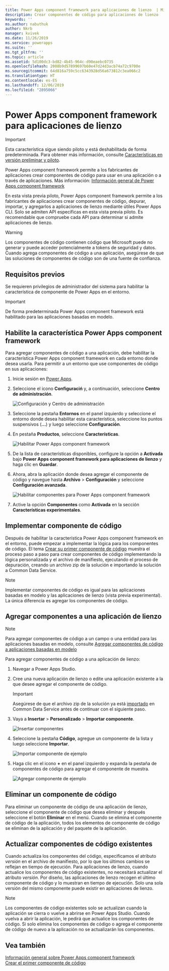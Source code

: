 ```yaml
---
title: Power Apps component framework para aplicaciones de lienzo  | Microsoft Docs
description: Crear componentes de código para aplicaciones de lienzo
keywords: ''
ms.author: nabuthuk
author: Nkrb
manager: kvivek
ms.date: 11/26/2019
ms.service: powerapps
ms.suite: ''
ms.tgt_pltfrm: ''
ms.topic: article
ms.assetid: 5d100dc3-bd82-4b45-964c-d90eaebc0735
ms.openlocfilehash: 2008b9d57899697b60e47d24d3acb74a72c9700e
ms.sourcegitcommit: 64d816a759c5cc6343928d56a673812c3ea066c2
ms.translationtype: HT
ms.contentlocale: es-ES
ms.lasthandoff: 12/06/2019
ms.locfileid: "2895066"
---
```

# <a name="power-apps-component-framework-for-canvas-apps"></a>Power Apps component framework para aplicaciones de lienzo

> [!IMPORTANT]
> Esta característica sigue siendo piloto y está deshabilitada de forma predeterminada. Para obtener más información, consulte [Características en versión preliminar y piloto](../../maker/canvas-apps/working-with-experimental.md).

Power Apps component framework permite a los fabricantes de aplicaciones crear componentes de código para usar en una aplicación o a través de aplicaciones. Más información: [Información general de Power Apps component framework](overview.md) 

En esta vista previa piloto, Power Apps component framework permite a los fabricantes de aplicaciones crear componentes de código, depurar, importar, y agregarlos a aplicaciones de lienzo mediante útiles Power Apps CLI. Solo se admiten API específicas en esta vista previa piloto. Es recomendable que compruebe cada API para determinar si admite aplicaciones de lienzo. 

> [!WARNING]
> Los componentes de código contienen código que Microsoft puede no generar y puede acceder potencialmente a tokens de seguridad y datos. Cuando agrega componentes de código a una aplicación, asegúrese de que las soluciones de componentes de código son de una fuente de confianza.

## <a name="prerequisites"></a>Requisitos previos

Se requieren privilegios de administrador del sistema para habilitar la característica de componente de Power Apps en el entorno.

> [!IMPORTANT]
> De forma predeterminada Power Apps component framework está habilitado para las aplicaciones basadas en modelo.

## <a name="enable-power-apps-component-framework-feature"></a>Habilite la característica Power Apps component framework

Para agregar componentes de código a una aplicación, debe habilitar la característica Power Apps component framework en cada entorno donde desea usarla. Para permitir a un entorno que use componentes de código en sus aplicaciones:

1. Inicie sesión en [Power Apps](https://powerapps.microsoft.com/).

2. Seleccione el icono **Configuraciń** y, a continuación, seleccione **Centro de administración**.
    
    ![Configuración y Centro de administración](media/select-admin-center-from-settings.png "Configuración y Centro de administración") 

3. Seleccione la pestaña **Entornos** en el panel izquierdo y seleccione el entorno donde desea habilitar esta característica, seleccione los puntos suspensivos (**...**) y luego seleccione **Configuración**.

4. En pestaña **Productos**, seleccione **Características**.

   ![Habilitar Power Apps component framework](media/enable-pcf-feature.png "Habilitar Power Apps component framework")

5. De la lista de características disponibles, configure la opción a **Activada** bajo **Power Apps component framework para aplicaciones de lienzo** y haga clic en **Guardar**.

6. Ahora, abra la aplicación donde desea agregar el componente de código y navegue hasta **Archivo** > **Configuración** y seleccione **Configuración avanzada**.

   ![Habilitar componentes para Power Apps component framework](media/enable-components-for-pcf.png "Habilitar componentes para Power Apps component framework")
   
7. Active la opción **Componentes** como **Activada** en la sección **Características experimentales**.

## <a name="implementing-code-components"></a>Implementar componente de código

Después de habilitar la característica Power Apps component framework en el entorno, puede empezar a implementar la lógica para los componentes de código. El tema [Crear su primer componente de código](implementing-controls-using-typescript.md) muestra el proceso paso a paso para crear componentes de código implementando la lógica personalizada y el archivo de manifiesto, ejecutando el proceso de depuración, creando un archivo zip de la solución e importando la solución a Common Data Service.

> [!NOTE]
> Implementar componentes de código es igual para las aplicaciones basadas en modelo y las aplicaciones de lienzo (vista previa experimental). La única diferencia es agregar los componentes de código. 

## <a name="add-components-to-a-canvas-app"></a>Agregar componentes a una aplicación de lienzo

> [!NOTE]
> Para agregar componentes de código a un campo o una entidad para las aplicaciones basadas en modelo, consulte [Agregar componentes de código a aplicaciones basadas en modelo](add-custom-controls-to-a-field-or-entity.md)

Para agregar componentes de código a una aplicación de lienzo:

1. Navegar a Power Apps Studio.
2. Cree una nueva aplicación de lienzo o edite una aplicación existente a la que desee agregar el componente de código.

   > [!IMPORTANT]
   > Asegúrese de que el archivo zip de la solución ya está [importado](https://docs.microsoft.com/powerapps/maker/common-data-service/import-update-export-solutions) en Common Data Service antes de continuar con el siguiente paso.

3. Vaya a **Insertar** > **Personalizado** > **Importar componente**. 
 
    ![Insertar componentes](media/insert-components-import.png "Insertar componentes")

4. Seleccione la pestaña **Código**, agregue un componente de la lista y luego seleccione **Importar**. 

    ![Importar componente de ejemplo](media/import-component-add-sample-component.png "Importar componente de ejemplo")

5. Haga clic en el icono **+** en el panel izquierdo y expanda la pestaña de componentes de código para agregar el componente de muestra.

   ![Agregar componente de ejemplo](media/add-sample-component-from-list.png "Agregar componente de ejemplo")

## <a name="delete-a-code-component"></a>Eliminar un componente de código 

Para eliminar un componente de código de una aplicación de lienzo, seleccione el componente de código que desea eliminar y después seleccione el botón **Eliminar** en el menú. Cuando se elimina el componente de código de la aplicación, todos los elementos de componente de código se eliminan de la aplicación y del paquete de la aplicación. 

## <a name="update-existing-code-components"></a>Actualizar componentes de código existentes

Cuando actualiza los componentes del código, especificamos el atributo *versión* en el archivo de manifiesto, por lo que los últimos cambios se reflejan en tiempo de ejecución. Para aplicaciones de lienzo, cuando actualice los componentes de código existentes, no necesitará actualizar el atributo *versión*. Por diseño, las aplicaciones de lienzo recogen el último componente de código y lo muestran en tiempo de ejecución. Solo una sola versión del mismo componente puede existir en aplicaciones de lienzo.

> [!NOTE]
> Los componentes de código existentes solo se actualizan cuando la aplicación se cierra o vuelve a abrirse en Power Apps Studio. Cuando vuelva a abrir la aplicación, le pedirá que actualice los componentes de código. Si solo elimina los componentes de código o agrega el componente de código de nuevo a la aplicación no se actualizarán los componentes.

## <a name="see-also"></a>Vea también

[Información general sobre Power Apps component framework](overview.md)<br/>
[Crear el primer componente de código](implementing-controls-using-typescript.md)

